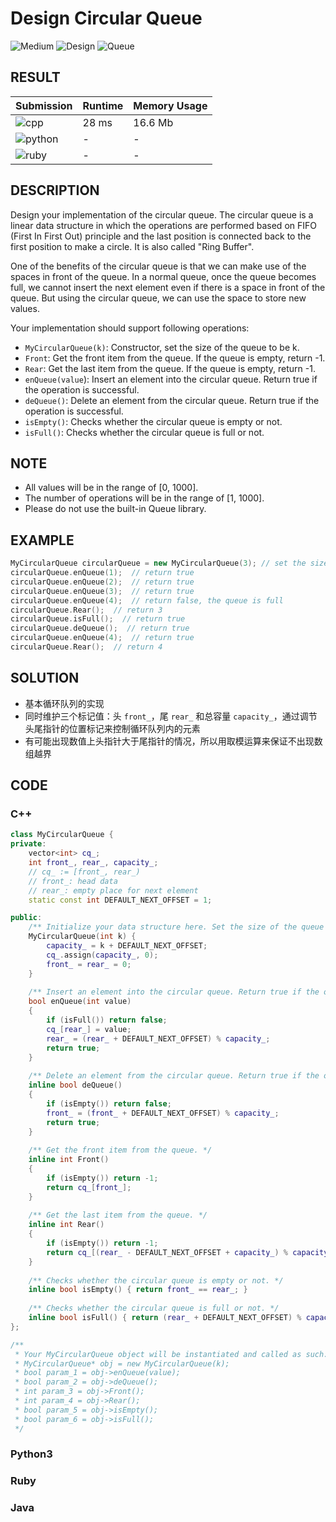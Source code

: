 # Design Circular Queue

![Medium](https://img.shields.io/badge/-Medium-f0ad4e.svg) ![Design](https://img.shields.io/badge/设计-Design-007ec6.svg) ![Queue](https://img.shields.io/badge/队列-Queue-007ec6.svg)

## RESULT

| Submission                                                        | Runtime | Memory Usage |
| ----------------------------------------------------------------- | ------- | ------------ |
| ![cpp](https://img.shields.io/badge/leetcode622-cpp-f34b7d.svg)   | 28 ms   | 16.6 Mb      |
| ![python](https://img.shields.io/badge/leetcode622-py-3572A5.svg) | -       | -            |
| ![ruby](https://img.shields.io/badge/leetcode622-rb-701516.svg)   | -       | -            |

## DESCRIPTION

Design your implementation of the circular queue. The circular queue is a linear data structure in which the operations are performed based on FIFO (First In First Out) principle and the last position is connected back to the first position to make a circle. It is also called "Ring Buffer".

One of the benefits of the circular queue is that we can make use of the spaces in front of the queue. In a normal queue, once the queue becomes full, we cannot insert the next element even if there is a space in front of the queue. But using the circular queue, we can use the space to store new values.

Your implementation should support following operations:

* `MyCircularQueue(k)`: Constructor, set the size of the queue to be k.
* `Front`: Get the front item from the queue. If the queue is empty, return -1.
* `Rear`: Get the last item from the queue. If the queue is empty, return -1.
* `enQueue(value`): Insert an element into the circular queue. Return true if the operation is successful.
* `deQueue()`: Delete an element from the circular queue. Return true if the operation is successful.
* `isEmpty()`: Checks whether the circular queue is empty or not.
* `isFull()`: Checks whether the circular queue is full or not.

## NOTE

* All values will be in the range of [0, 1000].
* The number of operations will be in the range of [1, 1000].
* Please do not use the built-in Queue library.

## EXAMPLE

```cpp
MyCircularQueue circularQueue = new MyCircularQueue(3); // set the size to be 3
circularQueue.enQueue(1);  // return true
circularQueue.enQueue(2);  // return true
circularQueue.enQueue(3);  // return true
circularQueue.enQueue(4);  // return false, the queue is full
circularQueue.Rear();  // return 3
circularQueue.isFull();  // return true
circularQueue.deQueue();  // return true
circularQueue.enQueue(4);  // return true
circularQueue.Rear();  // return 4
```

## SOLUTION

* 基本循环队列的实现
* 同时维护三个标记值：头 `front_`，尾 `rear_` 和总容量 `capacity_`，通过调节头尾指针的位置标记来控制循环队列内的元素
* 有可能出现数值上头指针大于尾指针的情况，所以用取模运算来保证不出现数组越界

## CODE

### C++

```cpp
class MyCircularQueue {
private:
    vector<int> cq_;
    int front_, rear_, capacity_;
    // cq_ := [front_, rear_)
    // front_: head data
    // rear_: empty place for next element
    static const int DEFAULT_NEXT_OFFSET = 1;

public:
    /** Initialize your data structure here. Set the size of the queue to be k. */
    MyCircularQueue(int k) {
        capacity_ = k + DEFAULT_NEXT_OFFSET;
        cq_.assign(capacity_, 0);
        front_ = rear_ = 0;
    }
    
    /** Insert an element into the circular queue. Return true if the operation is successful. */
    bool enQueue(int value)
    {
        if (isFull()) return false;
        cq_[rear_] = value;
        rear_ = (rear_ + DEFAULT_NEXT_OFFSET) % capacity_;
        return true;
    }
    
    /** Delete an element from the circular queue. Return true if the operation is successful. */
    inline bool deQueue()
    {
        if (isEmpty()) return false;
        front_ = (front_ + DEFAULT_NEXT_OFFSET) % capacity_;
        return true;
    }
    
    /** Get the front item from the queue. */
    inline int Front()
    {
        if (isEmpty()) return -1;
        return cq_[front_];
    }
    
    /** Get the last item from the queue. */
    inline int Rear()
    {
        if (isEmpty()) return -1;
        return cq_[(rear_ - DEFAULT_NEXT_OFFSET + capacity_) % capacity_];
    }
    
    /** Checks whether the circular queue is empty or not. */
    inline bool isEmpty() { return front_ == rear_; }
    
    /** Checks whether the circular queue is full or not. */
    inline bool isFull() { return (rear_ + DEFAULT_NEXT_OFFSET) % capacity_ == front_; }
};

/**
 * Your MyCircularQueue object will be instantiated and called as such:
 * MyCircularQueue* obj = new MyCircularQueue(k);
 * bool param_1 = obj->enQueue(value);
 * bool param_2 = obj->deQueue();
 * int param_3 = obj->Front();
 * int param_4 = obj->Rear();
 * bool param_5 = obj->isEmpty();
 * bool param_6 = obj->isFull();
 */
```

### Python3

### Ruby

### Java
